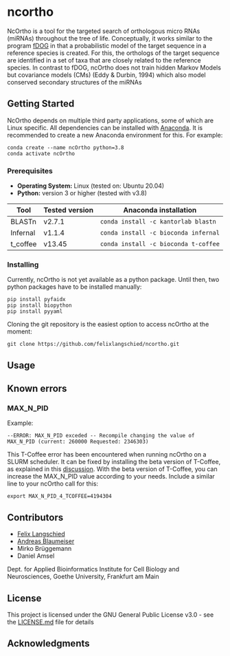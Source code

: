 # ncortho
NcOrtho is a tool for the targeted search of orthologous micro RNAs (miRNAs) throughout the tree of life. 
Conceptually, it works similar to the program [fDOG](https://github.com/BIONF/fDOG) in that a probabilistic model of 
the target sequence in a reference species is created. For this, the orthologs of the target sequence are identified in 
a set of taxa that are closely related to the reference species. In contrast to fDOG, ncOrtho does not train hidden 
Markov Models but covariance models (CMs) (Eddy & Durbin, 1994) which also model conserved secondary structures of the 
miRNAs

## Getting Started

NcOrtho depends on multiple third party applications, some of which are Linux specific.
All dependencies can be installed with [Anaconda](https://www.anaconda.com/).
It is recommended to create a new Anaconda environment for this. For example:
```
conda create --name ncOrtho python=3.8
conda activate ncOrtho
```


### Prerequisites

* **Operating System:** Linux (tested on: Ubuntu 20.04)
* **Python:** version 3 or higher (tested with v3.8)

Tool | Tested version | Anaconda installation
------------ | ------------- | -------------
BLASTn | v2.7.1 | `conda install -c kantorlab blastn`
Infernal | v1.1.4 | `conda install -c bioconda infernal`
t_coffee | v13.45 | `conda install -c bioconda t-coffee`



### Installing

Currently, ncOrtho is not yet available as a python package. Until then, two python packages have to be installed
manually:
```
pip install pyfaidx
pip install biopython
pip install pyyaml
```
Cloning the git repository is the easiest option to access ncOrtho at the moment:
```
git clone https://github.com/felixlangschied/ncortho.git
```

## Usage


## Known errors
### MAX_N_PID
Example:
```
--ERROR: MAX_N_PID exceded -- Recompile changing the value of MAX_N_PID (current: 260000 Requested: 2346303)
```
This T-Coffee error has been encountered when running ncOrtho on a SLURM scheduler. It can be fixed by installing the
beta version of T-Coffee, as explained in this [discussion](https://groups.google.com/g/tcoffee/c/sO8Kd5NjA5A).
With the beta version of T-Coffee, you can increase the MAX_N_PID value according to your needs.
Include a similar line to your ncOrtho call for this:
```
export MAX_N_PID_4_TCOFFEE=4194304
```

## Contributors

* [Felix Langschied](https://github.com/felixlangschied)
* [Andreas Blaumeiser](https://github.com/acblaumeiser)
* Mirko Brüggemann
* Daniel Amsel

Dept. for Applied Bioinformatics Institute for Cell Biology and Neurosciences, Goethe University, Frankfurt am Main

## License

This project is licensed under the GNU General Public License v3.0 - see the [LICENSE.md](LICENSE.md) file for details

## Acknowledgments

